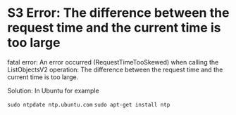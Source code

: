 # S3 Error: The difference between the request time and the current time is too large

fatal error: An error occurred (RequestTimeTooSkewed) when calling the ListObjectsV2 operation: 
The difference between the request time and the current time is too large.

Solution:
In Ubuntu for example

`sudo ntpdate ntp.ubuntu.com`
``sudo apt-get install ntp``